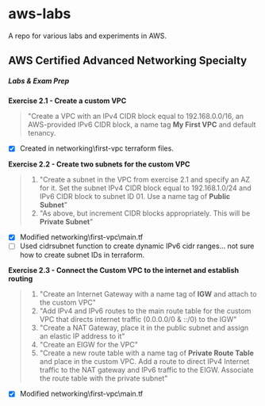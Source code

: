 # aws-labs
A repo for various labs and experiments in AWS. 

## AWS Certified Advanced Networking Specialty
##### Labs & Exam Prep

**Exercise 2.1 - Create a custom VPC**
> "Create a VPC with an IPv4 CIDR block equal to 192.168.0.0/16, an AWS-provided IPv6 CIDR block, a name tag **My First VPC** and default tenancy.
- [x] Created in networking\first-vpc terraform files.

**Exercise 2.2 - Create two subnets for the custom VPC**
> 1. "Create a subnet in the VPC from exercise 2.1 and specify an AZ for it. Set the subnet IPv4 CIDR block equal to 192.168.1.0/24 and IPv6 CIDR block to subnet ID 01. Use a name tag of **Public Subnet**"
> 2. "As above, but increment CIDR blocks appropriately. This will be **Private Subnet**"
- [x] Modified networking\first-vpc\main.tf
- [ ] Used cidrsubnet function to create dynamic IPv6 cidr ranges... not sure how to create subnet IDs in terraform. 

**Exercise 2.3 - Connect the Custom VPC to the internet and establish routing**
> 1. "Create an Internet Gateway with a name tag of **IGW** and attach to the custom VPC"
> 2. "Add IPv4 and IPv6 routes to the main route table for the custom VPC that directs internet traffic (0.0.0.0/0 & ::/0) to the IGW"
> 3. "Create a NAT Gateway, place it in the public subnet and assign an elastic IP address to it"
> 4. "Create an EIGW for the VPC"
> 5. "Create a new route table with a name tag of **Private Route Table** and place in the custom VPC. Add a route to direct IPv4 Internet traffic to the NAT gateway and IPv6
traffic to the EIGW. Associate the route table with the private subnet"
- [x] Modified networking\first-vpc\main.tf
